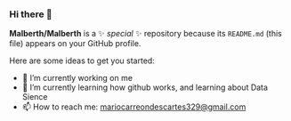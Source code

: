 ### Hi there 👋

**Malberth/Malberth** is a ✨ _special_ ✨ repository because its `README.md` (this file) appears on your GitHub profile.

Here are some ideas to get you started:

- 🔭 I’m currently working on me
- 🌱 I’m currently learning how github works, and learning about Data Sience
- 📫 How to reach me: mariocarreondescartes329@gmail.com

